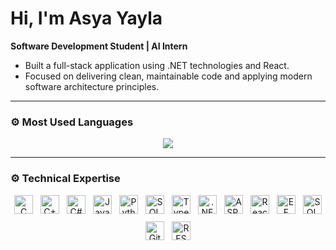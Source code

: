 # Hi, I'm Asya Yayla

**Software Development Student | AI Intern**  
- Built a full-stack application using .NET technologies and React.  
- Focused on delivering clean, maintainable code and applying modern software architecture principles.

---

### ⚙️ Most Used Languages

<p align="center">
  <img src="https://github-readme-stats.vercel.app/api/top-langs/?username=asyayla&layout=compact&hide_border=true" />
</p>

---

### ⚙️ Technical Expertise

<p align="center" style="display:flex; justify-content:center; flex-wrap:wrap; gap:12px;">
  <!-- Languages -->
  <img src="https://cdn.jsdelivr.net/gh/devicons/devicon/icons/c/c-original.svg" width="30" height="30" title="C" /> 
  <img src="https://cdn.jsdelivr.net/gh/devicons/devicon/icons/cplusplus/cplusplus-original.svg" width="30" height="30" title="C++" /> 
  <img src="https://cdn.jsdelivr.net/gh/devicons/devicon/icons/csharp/csharp-original.svg" width="30" height="30" title="C#" /> 
  <img src="https://cdn.jsdelivr.net/gh/devicons/devicon/icons/java/java-original.svg" width="30" height="30" title="Java" /> 
  <img src="https://cdn.jsdelivr.net/gh/devicons/devicon/icons/python/python-original.svg" width="30" height="30" title="Python" /> 
  <img src="https://www.svgrepo.com/show/303216/sql.svg" width="30" height="30" title="SQL" />
  <img src="https://cdn.jsdelivr.net/gh/devicons/devicon/icons/typescript/typescript-original.svg" width="30" height="30" title="TypeScript" />

  <!-- Frameworks & Libraries -->
  <img src="https://cdn.jsdelivr.net/gh/devicons/devicon/icons/dot-net/dot-net-original.svg" width="30" height="30" title=".NET" /> 
  <img src="https://cdn.jsdelivr.net/gh/devicons/devicon/icons/aspdotnet/aspdotnet-original.svg" width="30" height="30" title="ASP.NET Core" />
  <img src="https://cdn.jsdelivr.net/gh/devicons/devicon/icons/react/react-original.svg" width="30" height="30" title="React" /> 
  <img src="https://cdn.jsdelivr.net/gh/devicons/devicon/icons/efcore/efcore-original.svg" width="30" height="30" title="EF Core" />

  <!-- Databases & Tools -->
  <img src="https://cdn.jsdelivr.net/gh/devicons/devicon/icons/microsoftsqlserver/microsoftsqlserver-plain.svg" width="30" height="30" title="SQL Server" /> 
  <img src="https://cdn.jsdelivr.net/gh/devicons/devicon/icons/git/git-original.svg" width="30" height="30" title="Git" /> 
  <img src="https://cdn.jsdelivr.net/gh/devicons/devicon/icons/swagger/swagger-original.svg" width="30" height="30" title="REST APIs" /> 
</p>
